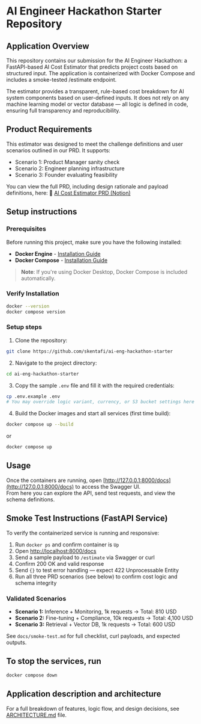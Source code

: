 # AI Engineer Hackathon Starter Repository

## Application Overview

This repository contains our submission for the AI Engineer Hackathon: a FastAPI-based AI Cost Estimator that predicts project costs based on structured input. The application is containerized with Docker Compose and includes a smoke-tested /estimate endpoint.

The estimator provides a transparent, rule-based cost breakdown for AI system components based on user-defined inputs. It does not rely on any machine learning model or vector database — all logic is defined in code, ensuring full transparency and reproducibility.

## Product Requirements
This estimator was designed to meet the challenge definitions and user scenarios outlined in our PRD. It supports:

- Scenario 1: Product Manager sanity check
- Scenario 2: Engineer planning infrastructure
- Scenario 3: Founder evaluating feasibility

You can view the full PRD, including design rationale and payload definitions, here: 🔗 [AI Cost Estimator PRD (Notion)](https://www.notion.so/PRD-team-two-28dbeb2b4c9f80ea9584f2db86e7fbca)

## Setup instructions
### Prerequisites

Before running this project, make sure you have the following installed:

- **Docker Engine** - [Installation Guide](https://docs.docker.com/get-docker/)
- **Docker Compose** - [Installation Guide](https://docs.docker.com/compose/install/)

> **Note**: If you're using Docker Desktop, Docker Compose is included automatically.

### Verify Installation
```bash
docker --version
docker compose version 
``` 
### Setup steps   
1. Clone the repository:    
```bash
git clone https://github.com/skentafi/ai-eng-hackathon-starter
```
2. Navigate to the project directory:
```bash
cd ai-eng-hackathon-starter
```
3. Copy the sample `.env` file and fill it with the required credentials:
```bash
cp .env.example .env
# You may override logic variant, currency, or S3 bucket settings here

```
4. Build the Docker images and start all services (first time build):
```bash
docker compose up --build
```   
or 
```bash
docker compose up
```

## Usage

Once the containers are running, open [http://127.0.0.1:8000/docs](http://127.0.0.1:8000/docs) to access the Swagger UI.  
From here you can explore the API, send test requests, and view the schema definitions.

## Smoke Test Instructions (FastAPI Service)

To verify the containerized service is running and responsive:

1. Run `docker ps` and confirm container is `Up`
2. Open [http://localhost:8000/docs](http://localhost:8000/docs)
3. Send a sample payload to `/estimate` via Swagger or curl
4. Confirm 200 OK and valid response
5. Send `{}` to test error handling — expect 422 Unprocessable Entity
6. Run all three PRD scenarios (see below) to confirm cost logic and schema integrity

### Validated Scenarios

- **Scenario 1:** Inference + Monitoring, 1k requests → Total: 810 USD
- **Scenario 2:** Fine-tuning + Compliance, 10k requests → Total: 4,100 USD
- **Scenario 3:** Retrieval + Vector DB, 1k requests → Total: 600 USD

See `docs/smoke-test.md` for full checklist, curl payloads, and expected outputs.


## To stop the services, run  
```bash
docker compose down
```

## Application description and architecture
For a full breakdown of features, logic flow, and design decisions, see [ARCHITECTURE.md](docs/ARCHITECTURE.md) file. 
